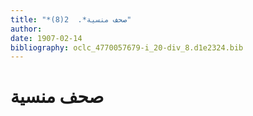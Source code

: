 ```yaml
---
title: "*صحف منسية*.  2(8)"
author: 
date: 1907-02-14
bibliography: oclc_4770057679-i_20-div_8.d1e2324.bib
---
```




#  صحف منسية 

